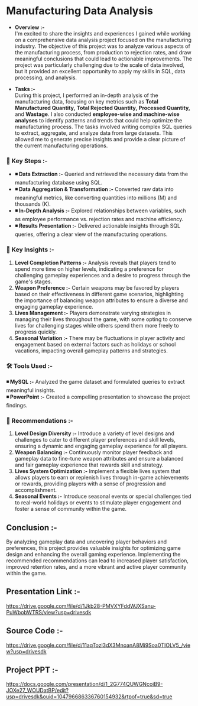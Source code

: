 # Manufacturing Data Analysis 

- **Overview :-**                                                       
I'm excited to share the insights and experiences I gained while working on a comprehensive data analysis project focused on the manufacturing industry. The objective of this project was to analyze various aspects of the manufacturing process, from production to rejection rates, and draw meaningful conclusions that could lead to actionable improvements. The project was particularly challenging due to the scale of data involved, but it provided an excellent opportunity to apply my skills in SQL, data processing, and analysis.

- **Tasks :-**                                                           
During this project, I performed an in-depth analysis of the manufacturing data, focusing on key metrics such as **Total Manufactured Quantity,** **Total Rejected Quantity,** **Processed Quantity,** and **Wastage**. I also conducted **employee-wise and machine-wise analyses** to identify patterns and trends that could help optimize the manufacturing process. The tasks involved writing complex SQL queries to extract, aggregate, and analyze data from large datasets. This allowed me to generate precise insights and provide a clear picture of the current manufacturing operations.

### 📌  Key Steps :-
- **◾ Data Extraction :-**  Queried and retrieved the necessary data from the manufacturing database using SQL.                            
- **◾ Data Aggregation & Transformation :-**  Converted raw data into meaningful metrics, like converting quantities into millions (M) and thousands (K).                                 
- **◾ In-Depth Analysis :-**  Explored relationships between variables, such as employee performance vs. rejection rates and machine efficiency.                                      
- **◾ Results Presentation :-**  Delivered actionable insights through SQL queries, offering a clear view of the manufacturing operations.       

### 📌  Key Insights :-
1.  **Level Completion Patterns :-**  Analysis reveals that players tend to spend more time on higher levels, indicating a preference for challenging gameplay experiences and a desire to progress through the game's stages.
2.  **Weapon Preference :-**  Certain weapons may be favored by players based on their effectiveness in different game scenarios, highlighting the importance of balancing weapon attributes to ensure a diverse and engaging gameplay experience.
3.  **Lives Management :-**  Players demonstrate varying strategies in managing their lives throughout the game, with some opting to conserve lives for challenging stages while others spend them more freely to progress quickly.
4.  **Seasonal Variation :-**  There may be fluctuations in player activity and engagement based on external factors such as holidays or school vacations, impacting overall gameplay patterns and strategies.

### 🛠️  Tools Used :-
**◾ MySQL :-**  Analyzed the game dataset and formulated queries to extract meaningful insights.                                    
**◾ PowerPoint :-**  Created a compelling presentation to showcase the project findings.                          

### 📌 Recommendations :-
1.  **Level Design Diversity :-**  Introduce a variety of level designs and challenges to cater to different player preferences and skill levels, ensuring a dynamic and engaging gameplay experience for all players.          
2.  **Weapon Balancing :-**  Continuously monitor player feedback and gameplay data to fine-tune weapon attributes and ensure a balanced and fair gameplay experience that rewards skill and strategy.        
3.  **Lives System Optimization :-**  Implement a flexible lives system that allows players to earn or replenish lives through in-game achievements or rewards, providing players with a sense of progression and accomplishment.                          
4.  **Seasonal Events :-**  Introduce seasonal events or special challenges tied to real-world holidays or events to stimulate player engagement and foster a sense of community within the game.         

## Conclusion :-
By analyzing gameplay data and uncovering player behaviors and preferences, this project provides valuable insights for optimizing game design and enhancing the overall gaming experience. Implementing the recommended recommendations can lead to increased player satisfaction, improved retention rates, and a more vibrant and active player community within the game.                 

## Presentation Link :-                                         
https://drive.google.com/file/d/1Jkb28-PMVXYFddWJXSanu-PuWbobWTRS/view?usp=drivesdk

## Source Code :-                                                                            
https://drive.google.com/file/d/11aqTozl3dX3MnoanA8Mi9Soa0TIOLV5_/view?usp=drivesdk

## Project  PPT :-                                                                   
https://docs.google.com/presentation/d/1_2G774QUWGNcoiB9-JOXe27_WOUDatBP/edit?usp=drivesdk&ouid=104796686336760154932&rtpof=true&sd=true
